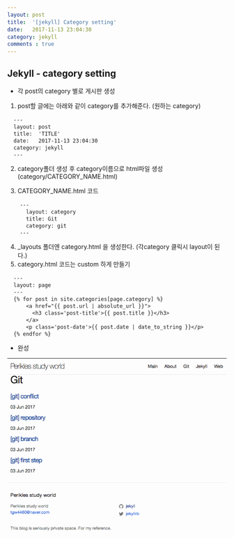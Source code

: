 ```yaml
---
layout: post
title:  '[jekyll] Category setting'
date:   2017-11-13 23:04:30
category: jekyll
comments : true
---
```

Jekyll - category setting
---------

* 각 post의 category 별로 게시판 생성


1. post할 글에는 아래와 같이 category를 추가해준다. (원하는 category)
~~~~
  ---
  layout: post
  title:  'TITLE'
  date:   2017-11-13 23:04:30
  category: jekyll
  ---
~~~~

2. category폴더 생성 후 category이름으로 html파일 생성(category/CATEGORY_NAME.html)

3. CATEGORY_NAME.html 코드
~~~~
  	---
	  layout: category
	  title: Git
	  category: git
	---
~~~~

4. _layouts 폴더엔 category.html 을 생성한다. (각category 클릭시 layout이 된다.)
5. category.html 코드는 custom 하게 만들기
~~~~
  ---
  layout: page
  ---
  {% for post in site.categories[page.category] %}
      <a href="{{ post.url | absolute_url }}">
        <h3 class='post-title'>{{ post.title }}</h3>
      </a>
      <p class='post-date'>{{ post.date | date_to_string }}</p>
  {% endfor %}
~~~~


  - 완성

  ![makecategory](https://raw.githubusercontent.com/SeoHyeokJun/SeoHyeokJun.github.io/master/makecategory.png)
